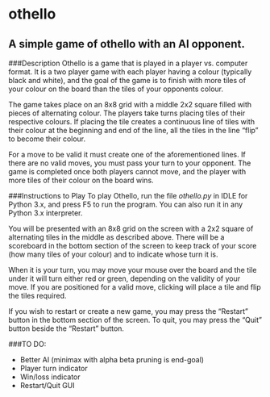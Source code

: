 # othello
## A simple game of othello with an AI opponent.

###Description
Othello is a game that is played in a player vs. computer format. It is a two player game with each player having a colour (typically black and white), and the goal of the game is to finish with more tiles of your colour on the board than the tiles of your opponents colour.

The game takes place on an 8x8 grid with a middle 2x2 square filled with pieces of alternating colour. The players take turns placing tiles of their respective colours. If placing the tile creates a continuous line of tiles with their colour at the beginning and end of the line, all the tiles in the line “flip” to become their colour.

For a move to be valid it must create one of the aforementioned lines. If there are no valid moves, you must pass your turn to your opponent.
The game is completed once both players cannot move, and the player with more tiles of their colour on the board wins.

###Instructions to Play
To play Othello, run the file _othello.py_ in IDLE for Python 3.x, and press F5 to run the program. You can also run it in any Python 3.x interpreter.

You will be presented with an 8x8 grid on the screen with a 2x2 square of alternating tiles in the middle as described above. There will be a scoreboard in the bottom section of the screen to keep track of your score (how many tiles of your colour) and to indicate whose turn it is.

When it is your turn, you may move your mouse over the board and the tile under it will turn either red or green, depending on the validity of your move. If you are positioned for a valid move, clicking will place a tile and flip the tiles required.

If you wish to restart or create a new game, you may press the “Restart” button in the bottom section of the screen. To quit, you may press the “Quit” button beside the “Restart” button.

###TO DO:
- Better AI (minimax with alpha beta pruning is end-goal)
- Player turn indicator
- Win/loss indicator
- Restart/Quit GUI